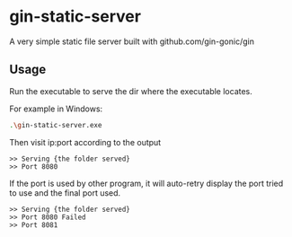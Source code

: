 # gin-static-server
A very simple static file server built with github.com/gin-gonic/gin

## Usage
Run the executable to serve the dir where the executable locates.

For example in Windows:
```bash
.\gin-static-server.exe
```

Then visit ip:port according to the output
```
>> Serving {the folder served}
>> Port 8080
```

If the port is used by other program, it will auto-retry display the port tried to use and the final port used.
```
>> Serving {the folder served}
>> Port 8080 Failed
>> Port 8081
```